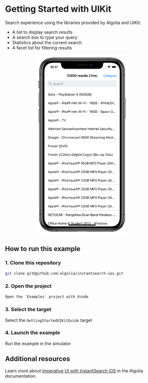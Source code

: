 #  Getting Started with UIKit

Search experience using the libraries provided by Algolia and UIKit:

* A list to display search results
* A search box to type your query
* Statistics about the current search
* A facet list for filtering results

<p align="center">
<img src="/Resources/getting-started-uikit.gif" width="300"/>
</p>


## How to run this example

### 1. Clone this repository

```sh
git clone git@github.com:algolia/instantsearch-ios.git
```

### 2. Open the project

```sh
Open the `Examples` project with Xcode 
```

### 3. Select the target

Select the `GettingStartedUIKitGuide` target

### 4. Launch the example

Run the example in the simulator

## Additional resources
Learn more about [Imperative UI with InstantSearch iOS](https://www.algolia.com/doc/guides/building-search-ui/getting-started/how-to/programmatically/ios/) in the Algolia documentation.

